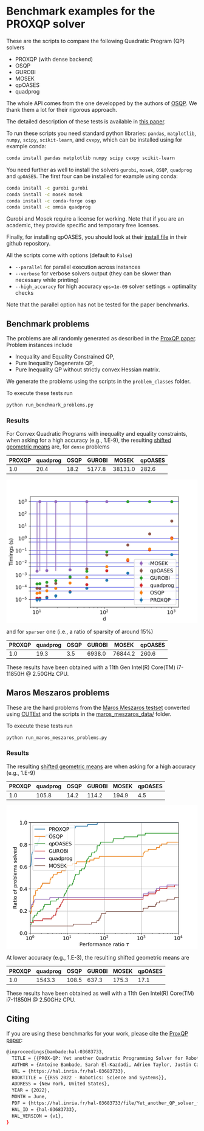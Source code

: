 # Benchmark examples for the PROXQP solver

These are the scripts to compare the following Quadratic Program (QP) solvers

-   PROXQP (with dense backend)
-   OSQP
-   GUROBI
-   MOSEK
-   qpOASES
-   quadprog

The whole API comes from the one developped by the authors of [OSQP](https://github.com/osqp/osqp_benchmarks/). We thank them a lot for their rigorous approach.

The detailed description of these tests is available in [this paper](https://arxiv.org/pdf/1711.08013.pdf).

To run these scripts you need standard python libraries: `pandas`, `matplotlib`, `numpy`, `scipy`, `scikit-learn`, and `cvxpy`, which can be installed using for example conda:
```bash
conda install pandas matplotlib numpy scipy cvxpy scikit-learn
``` 
You need further as well to install the solvers `gurobi`, `mosek`, `OSQP`, `quadprog` and `qpOASES`. The first four can be installed for example using conda:
```bash
conda install -c gurobi gurobi
conda install -c mosek mosek
conda install -c conda-forge osqp
conda install -c omnia quadprog
```
Gurobi and Mosek require a license for working. Note that if you are an academic, they provide specific and temporary free licenses.

Finally, for installing qpOASES, you should look at their [install file](https://github.com/coin-or/qpOASES/blob/master/INSTALL.txt) in their github repository.

All the scripts come with options (default to `False`)

- `--parallel` for parallel execution across instances
- `--verbose` for verbose solvers output (they can be slower than necessary while printing)
- `--high_accuracy` for high accuracy `eps=1e-09` solver settings + optimality checks

Note that the parallel option has not be tested for the paper benchmarks.

## Benchmark problems
The problems are all randomly generated as described in the [ProxQP paper](https://www.roboticsproceedings.org/rss18/p040.pdf).
Problem instances include

-   Inequality and Equality Constrained QP,
-   Pure Inequality Degenerate QP,
-   Pure Inequality QP without strictly convex Hessian matrix.

We generate the problems using the scripts in the `problem_classes` folder.

To execute these tests run
```python
python run_benchmark_problems.py
```

### Results

For Convex Quadratic Programs with inequality and equality constraints, when asking for a high accuracy (e.g., 1.E-9), the resulting [shifted geometric means](http://plato.asu.edu/ftp/shgeom.html) are, for `dense` problems 

| PROXQP | quadprog          | OSQP            | GUROBI             | MOSEK              | qpOASES            |
| -----  | ----------------- | --------------- | ------------------ | ------------------ | ------------------ |
| 1.0    | 20.4              | 18.2            | 5177.8             | 38131.0            | 282.6              |

<p align="center">
  <img src="time_series_barplot_Random Mixed QP_dense_high_accuracy.jpg" width="700" alt="Random Mixed QP_dense_high_accuracy" align="center"/>
</p>

and for `sparser` one (i.e., a ratio of sparsity of around 15%)

| PROXQP | quadprog          | OSQP            | GUROBI             | MOSEK              | qpOASES            |
| -----  | ----------------- | --------------- | ------------------ | ------------------ | ------------------ |
| 1.0    | 19.3              | 3.5             | 6938.0             | 76844.2            | 260.6              |


These results have been obtained with a 11th Gen Intel(R) Core(TM) i7-11850H @ 2.50GHz CPU.

## Maros Meszaros problems
These are the hard problems from the [Maros Meszaros testset](http://www.cuter.rl.ac.uk/Problems/marmes.shtml) converted using [CUTEst](https://ccpforge.cse.rl.ac.uk/gf/project/cutest/wiki) and the scripts in the [maros_meszaros_data/](./problem_classes/maros_meszaros_data) folder.

To execute these tests run
```python
python run_maros_meszaros_problems.py
```

### Results
The resulting [shifted geometric means](http://plato.asu.edu/ftp/shgeom.html) are when asking for a high accuracy (e.g., 1.E-9)

| PROXQP | quadprog          | OSQP            | GUROBI             | MOSEK              | qpOASES            |
| -----  | ----------------- | --------------- | ------------------ | ------------------ | ------------------ |
| 1.0    | 105.8             | 14.2            | 114.2              | 194.9              | 4.5                |

<p align="center">
  <img src="performance_profile_maros_meszaros_problems_high_accuracy.jpg" width="700" alt="maros_meszaros_problems_high_accuracy" align="center"/>
</p>

At lower accuracy (e.g., 1.E-3), the resulting shifted geometric means are

| PROXQP | quadprog          | OSQP            | GUROBI             | MOSEK              | qpOASES            |
| -----  | ----------------- | --------------- | ------------------ | ------------------ | ------------------ |
| 1.0    | 1543.3            | 108.5           | 637.3              | 175.3              | 17.1               |

These results have been obtained as well with a 11th Gen Intel(R) Core(TM) i7-11850H @ 2.50GHz CPU.

## Citing

If you are using these benchmarks for your work, please cite the [ProxQP paper](https://www.roboticsproceedings.org/rss18/p040.pdf):
```bash
@inproceedings{bambade:hal-03683733,
  TITLE = {{PROX-QP: Yet another Quadratic Programming Solver for Robotics and beyond}},
  AUTHOR = {Antoine Bambade, Sarah El-Kazdadi, Adrien Taylor, Justin Carpentier},
  URL = {https://hal.inria.fr/hal-03683733},
  BOOKTITLE = {{RSS 2022 - Robotics: Science and Systems}},
  ADDRESS = {New York, United States},
  YEAR = {2022},
  MONTH = June,
  PDF = {https://hal.inria.fr/hal-03683733/file/Yet_another_QP_solver_for_robotics_and_beyond.pdf},
  HAL_ID = {hal-03683733},
  HAL_VERSION = {v1},
}
```

